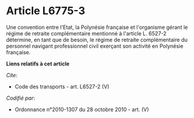 # Article L6775-3

Une convention entre l'Etat, la Polynésie française et l'organisme gérant le régime de retraite complémentaire mentionné à
l'article L. 6527-2 détermine, en tant que de besoin, le régime de retraite complémentaire du personnel navigant
professionnel civil exerçant son activité en Polynésie française.

**Liens relatifs à cet article**

_Cite_:

  - Code des transports - art. L6527-2 (V)

_Codifié par_:

  - Ordonnance n°2010-1307 du 28 octobre 2010 - art. (V)
